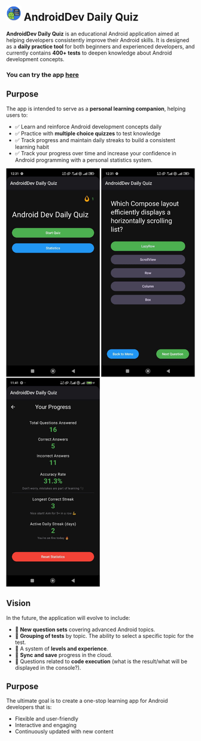 # <img src="https://github.com/CNJerry-IvanovVyacheslav/AndroidDev_Daily_Quiz/blob/b77231f21e0305aac8a3589f150f0499f3d10850/app/src/main/res/mipmap-hdpi/ic_launcher_round.webp" width="40"> AndroidDev Daily Quiz

**AndroidDev Daily Quiz** is an educational Android application aimed at helping developers consistently improve their Android skills. It is designed as a **daily practice tool** for both beginners and experienced developers, and currently contains **400+ tests** to deepen knowledge about Android development concepts.

### You can try the app [here](https://github.com/CNJerry-IvanovVyacheslav/AndroidDev_Daily_Quiz/releases)

## Purpose

The app is intended to serve as a **personal learning companion**, helping users to:  

- ✅ Learn and reinforce Android development concepts daily  
- ✅ Practice with **multiple choice quizzes** to test knowledge  
- ✅ Track progress and maintain daily streaks to build a consistent learning habit 
- ✅ Track your progress over time and increase your confidence in Android programming with a personal statistics system.

<img src="https://github.com/CNJerry-IvanovVyacheslav/AndroidDev_Daily_Quiz/blob/23876ee529ef464d08df85a1f80f94942d79dbe2/screenshots/photo_2_2025-10-11_12-32-39.jpg" width="250"> <img src="https://github.com/CNJerry-IvanovVyacheslav/AndroidDev_Daily_Quiz/blob/23876ee529ef464d08df85a1f80f94942d79dbe2/screenshots/photo_4_2025-10-11_12-32-39.jpg" width="250"> <img src="https://github.com/CNJerry-IvanovVyacheslav/AndroidDev_Daily_Quiz/blob/b1fa1d1116dfb42eaee065b3e78570002352391c/screenshots/photo_5_2025-10-11_12-32-39.jpg" width="250">

## Vision

In the future, the application will evolve to include:  

- 🌟 **New question sets** covering advanced Android topics.
- 🌟 **Grouping of tests** by topic. The ability to select a specific topic for the test. 
- 🌟 A system of **levels and experience**.
- 🌟 **Sync and save** progress in the cloud.
- 🌟 Questions related to **code execution** (what is the result/what will be displayed in the console?).

## Purpose

The ultimate goal is to create a one-stop learning app for Android developers that is:

- Flexible and user-friendly
- Interactive and engaging
- Continuously updated with new content

